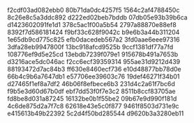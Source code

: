 f2cdf03ad082ebb0
80b71da0dc4257f5
1564c2af4788450c
8c26e8c5a3ddc892
d222ed02beb7bddb
07db05e93b39b6ca
d1423602091fe1d1
378c5ac1f00a5b54
2797a88870e88ef8
8392f7d586181424
f9bf33c628f9042c
b9e6b3a44b311204
1e65db9cd775c825
efb0dacedeb567a2
3fd0aae6eee97316
3dfa28eb9947800f
13bc918afcd9525b
9ccf1381df77a7fd
108776ef9d5e25cd
13ebdb7239f079e1
915678b491a7653b
d3216ace5dc046ac
f2cc6ecf39359314
955ae31d9212d439
88193472d7ac84b3
ff630e8460ecf736
e10d48877bb78d0e
66b4c9b6a7647db1
e57706ee39603c76
19def46271f34b01
d27465f1ef8a7df2
46b06f8efbece6b3
231d4c2a61f7bc6d
f9b5e3d60d67b0df
ebf7dd53f0f7e3c2
8511b8ccf83705ae
fd8be8d031a87245
16132be0b1f55be2
09b67e9d990f181d
4c6de875d2a7f7c8
62618e43e5c0f877
9461f8503d731e9c
e415613b49b22392
5c2d4f50bd285544
d9620b3a3280eb11
